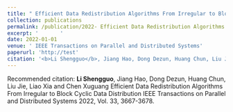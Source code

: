 ```yaml
---
title: " Efficient Data Redistribution Algorithms From Irregular to Block Cyclic Data Distribution"
collection: publications
permalink: /publication/2022- Efficient Data Redistribution Algorithms From Irregular to Block Cyclic Data Distribution
excerpt: '       '
date: 2022-01-01
venue: ' IEEE Transactions on Parallel and Distributed Systems'
paperurl: 'http://test'
citation: '<b>Li Shengguo</b>, Jiang Hao, Dong Dezun, Huang Chun, Liu Jie, Liao Xia and Chen Xuguang  Efficient Data Redistribution Algorithms From Irregular to Block Cyclic Data Distribution IEEE Transactions on Parallel and Distributed Systems 2022, Vol. 33, 3667-3678. '
---
```



Recommended citation: <b>Li Shengguo</b>, Jiang Hao, Dong Dezun, Huang Chun, Liu Jie, Liao Xia and Chen Xuguang  Efficient Data Redistribution Algorithms From Irregular to Block Cyclic Data Distribution IEEE Transactions on Parallel and Distributed Systems 2022, Vol. 33, 3667-3678. 
